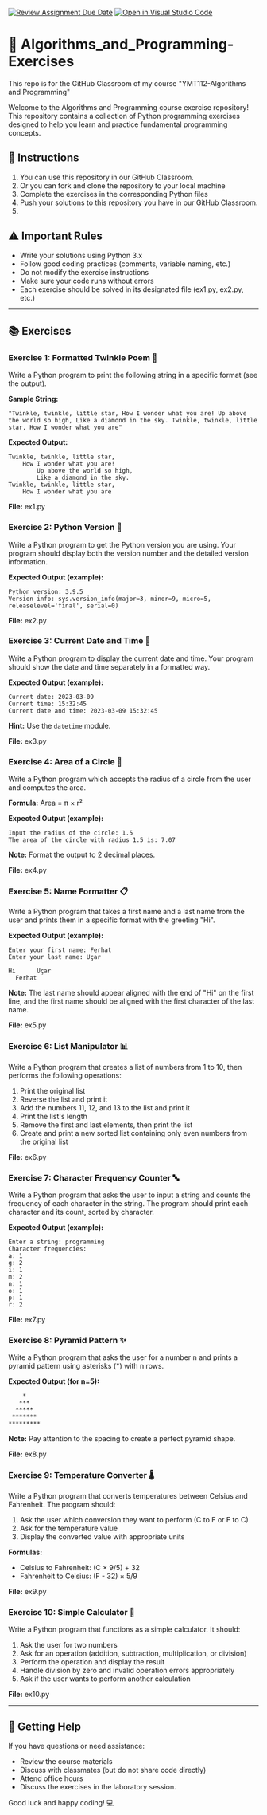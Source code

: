 [![Review Assignment Due Date](https://classroom.github.com/assets/deadline-readme-button-22041afd0340ce965d47ae6ef1cefeee28c7c493a6346c4f15d667ab976d596c.svg)](https://classroom.github.com/a/Ti_Ffuzg)
[![Open in Visual Studio Code](https://classroom.github.com/assets/open-in-vscode-2e0aaae1b6195c2367325f4f02e2d04e9abb55f0b24a779b69b11b9e10269abc.svg)](https://classroom.github.com/online_ide?assignment_repo_id=18608393&assignment_repo_type=AssignmentRepo)
# 🚀 Algorithms_and_Programming-Exercises
This repo is for the GitHub Classroom of my course "YMT112-Algorithms and Programming"

Welcome to the Algorithms and Programming course exercise repository! 
This repository contains a collection of Python programming exercises designed to help you learn and practice fundamental programming concepts.

## 📝 Instructions

1. You can use this repository in our GitHub Classroom.
2. Or you can fork and clone the repository to your local machine
3. Complete the exercises in the corresponding Python files
4. Push your solutions to this repository  you have in our GitHub Classroom.
5. 
## ⚠️ Important Rules

- Write your solutions using Python 3.x
- Follow good coding practices (comments, variable naming, etc.)
- Do not modify the exercise instructions
- Make sure your code runs without errors
- Each exercise should be solved in its designated file (ex1.py, ex2.py, etc.)

---

## 📚 Exercises

### Exercise 1: Formatted Twinkle Poem 📜

Write a Python program to print the following string in a specific format (see the output).

**Sample String:**
```
"Twinkle, twinkle, little star, How I wonder what you are! Up above the world so high, Like a diamond in the sky. Twinkle, twinkle, little star, How I wonder what you are"
```

**Expected Output:**
```
Twinkle, twinkle, little star,
	How I wonder what you are! 
		Up above the world so high,   		
		Like a diamond in the sky. 
Twinkle, twinkle, little star, 
	How I wonder what you are
```

**File:** ex1.py

### Exercise 2: Python Version 🐍

Write a Python program to get the Python version you are using. 
Your program should display both the version number and the detailed version information.

**Expected Output (example):**
```
Python version: 3.9.5
Version info: sys.version_info(major=3, minor=9, micro=5, releaselevel='final', serial=0)
```

**File:** ex2.py

### Exercise 3: Current Date and Time 📅

Write a Python program to display the current date and time. Your program should show the date and time separately in a formatted way.

**Expected Output (example):**
```
Current date: 2023-03-09
Current time: 15:32:45
Current date and time: 2023-03-09 15:32:45
```

**Hint:** Use the `datetime` module.

**File:** ex3.py

### Exercise 4: Area of a Circle 📏

Write a Python program which accepts the radius of a circle from the user and computes the area.

**Formula:** Area = π × r²

**Expected Output (example):**
```
Input the radius of the circle: 1.5
The area of the circle with radius 1.5 is: 7.07
```

**Note:** Format the output to 2 decimal places.

**File:** ex4.py

### Exercise 5: Name Formatter 📋

Write a Python program that takes a first name and a last name from the user and prints them in a specific format with the greeting "Hi".

**Expected Output (example):**
```
Enter your first name: Ferhat
Enter your last name: Uçar

Hi      Uçar
  Ferhat
```

**Note:** The last name should appear aligned with the end of "Hi" on the first line, and the first name should be aligned with the first character of the last name.

**File:** ex5.py

### Exercise 6: List Manipulator 📊

Write a Python program that creates a list of numbers from 1 to 10, then performs the following operations:
1. Print the original list
2. Reverse the list and print it
3. Add the numbers 11, 12, and 13 to the list and print it
4. Print the list's length
5. Remove the first and last elements, then print the list
6. Create and print a new sorted list containing only even numbers from the original list

**File:** ex6.py

### Exercise 7: Character Frequency Counter 🔤

Write a Python program that asks the user to input a string and counts the frequency of each character in the string. 
The program should print each character and its count, sorted by character.

**Expected Output (example):**
```
Enter a string: programming
Character frequencies:
a: 1
g: 2
i: 1
m: 2
n: 1
o: 1
p: 1
r: 2
```

**File:** ex7.py

### Exercise 8: Pyramid Pattern ✨

Write a Python program that asks the user for a number n and prints a pyramid pattern using asterisks (*) with n rows.

**Expected Output (for n=5):**
```
    *
   ***
  *****
 *******
*********
```

**Note:** Pay attention to the spacing to create a perfect pyramid shape.

**File:** ex8.py

### Exercise 9: Temperature Converter 🌡️

Write a Python program that converts temperatures between Celsius and Fahrenheit. The program should:
1. Ask the user which conversion they want to perform (C to F or F to C)
2. Ask for the temperature value
3. Display the converted value with appropriate units

**Formulas:**
- Celsius to Fahrenheit: (C × 9/5) + 32
- Fahrenheit to Celsius: (F - 32) × 5/9

**File:** ex9.py

### Exercise 10: Simple Calculator 🧮

Write a Python program that functions as a simple calculator. It should:
1. Ask the user for two numbers
2. Ask for an operation (addition, subtraction, multiplication, or division)
3. Perform the operation and display the result
4. Handle division by zero and invalid operation errors appropriately
5. Ask if the user wants to perform another calculation

**File:** ex10.py

---

## 🤝 Getting Help

If you have questions or need assistance:
- Review the course materials
- Discuss with classmates (but do not share code directly)
- Attend office hours
- Discuss the exercises in the laboratory session.

Good luck and happy coding! 💻
